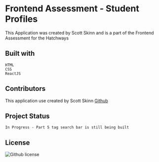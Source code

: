 # Frontend Assessment - Student Profiles

This Application was created by Scott Skinn and is a part of the Frontend Assessment for the Hatchways

## Built with

    HTML
    CSS
    ReactJS

## Contributors

This application use created by Scott Skinn
[Github](https://github.com/scottskinn)

## Project Status

    In Progress - Part 5 tag search bar is still being built

## License

  ![Github license](https://img.shields.io/badge/licence-MIT-blue.svg)
